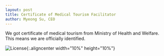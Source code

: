 ```yaml
---
layout: post
title: Certificate of Medical Tourism Facilitator
author: Myeong Su, CEO
---
```


We got certificate of medical tourism from Ministry of Health and Welfare. This means we are officially identified. 

![License]({{site.url}}/img/medical_tourism_license_origin.gif){:.aligncenter width="10%" height="10%"}
